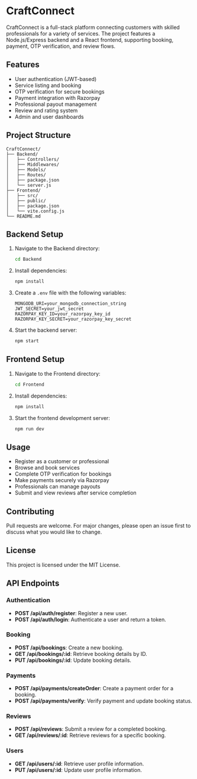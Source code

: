 # CraftConnect

CraftConnect is a full-stack platform connecting customers with skilled professionals for a variety of services. The project features a Node.js/Express backend and a React frontend, supporting booking, payment, OTP verification, and review flows.

## Features

- User authentication (JWT-based)
- Service listing and booking
- OTP verification for secure bookings
- Payment integration with Razorpay
- Professional payout management
- Review and rating system
- Admin and user dashboards

## Project Structure

```
CraftConnect/
├── Backend/
│   ├── Controllers/
│   ├── Middlewares/
│   ├── Models/
│   ├── Routes/
│   ├── package.json
│   └── server.js
├── Frontend/
│   ├── src/
│   ├── public/
│   ├── package.json
│   └── vite.config.js
└── README.md
```

## Backend Setup

1. Navigate to the Backend directory:
   ```bash
   cd Backend
   ```
2. Install dependencies:
   ```bash
   npm install
   ```
3. Create a `.env` file with the following variables:
   ```env
   MONGODB_URI=your_mongodb_connection_string
   JWT_SECRET=your_jwt_secret
   RAZORPAY_KEY_ID=your_razorpay_key_id
   RAZORPAY_KEY_SECRET=your_razorpay_key_secret
   ```
4. Start the backend server:
   ```bash
   npm start
   ```

## Frontend Setup

1. Navigate to the Frontend directory:
   ```bash
   cd Frontend
   ```
2. Install dependencies:
   ```bash
   npm install
   ```
3. Start the frontend development server:
   ```bash
   npm run dev
   ```

## Usage

- Register as a customer or professional
- Browse and book services
- Complete OTP verification for bookings
- Make payments securely via Razorpay
- Professionals can manage payouts
- Submit and view reviews after service completion

## Contributing

Pull requests are welcome. For major changes, please open an issue first to discuss what you would like to change.

## License

This project is licensed under the MIT License.

## API Endpoints

### Authentication

- **POST /api/auth/register**: Register a new user.
- **POST /api/auth/login**: Authenticate a user and return a token.

### Booking

- **POST /api/bookings**: Create a new booking.
- **GET /api/bookings/:id**: Retrieve booking details by ID.
- **PUT /api/bookings/:id**: Update booking details.

### Payments

- **POST /api/payments/createOrder**: Create a payment order for a booking.
- **POST /api/payments/verify**: Verify payment and update booking status.

### Reviews

- **POST /api/reviews**: Submit a review for a completed booking.
- **GET /api/reviews/:id**: Retrieve reviews for a specific booking.

### Users

- **GET /api/users/:id**: Retrieve user profile information.
- **PUT /api/users/:id**: Update user profile information.
